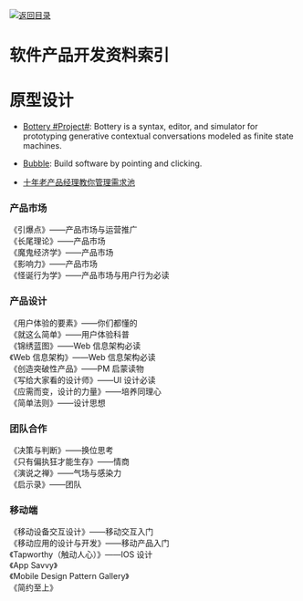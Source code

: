 [![返回目录](https://parg.co/UGo)](https://github.com/wxyyxc1992/Awesome-Links)

# 软件产品开发资料索引

# 原型设计

* [Bottery #Project#](https://github.com/google/bottery): Bottery is a syntax, editor, and simulator for prototyping generative contextual conversations modeled as finite state machines.

* [Bubble](https://bubble.is/): Build software by pointing and clicking.

- [十年老产品经理教你管理需求池](http://www.woshipm.com/pmd/510851.html)

### 产品市场

《引爆点》——产品市场与运营推广  
 《长尾理论》——产品市场  
 《魔鬼经济学》——产品市场  
 《影响力》——产品市场  
 《怪诞行为学》——产品市场与用户行为必读

### 产品设计

《用户体验的要素》——你们都懂的  
 《就这么简单》——用户体验科普  
 《锦绣蓝图》——Web 信息架构必读  
 《Web 信息架构》——Web 信息架构必读  
 《创造突破性产品》——PM 启蒙读物  
 《写给大家看的设计师》——UI 设计必读  
 《应需而变，设计的力量》——培养同理心  
 《简单法则》——设计思想

### 团队合作

《决策与判断》——换位思考  
 《只有偏执狂才能生存》——情商  
 《演说之禅》——气场与感染力  
 《启示录》——团队

### 移动端

《移动设备交互设计》——移动交互入门  
 《移动应用的设计与开发》——移动产品入门  
 《Tapworthy（触动人心）》——IOS 设计  
 《App Savvy》  
 《Mobile Design Pattern Gallery》  
 《简约至上》
